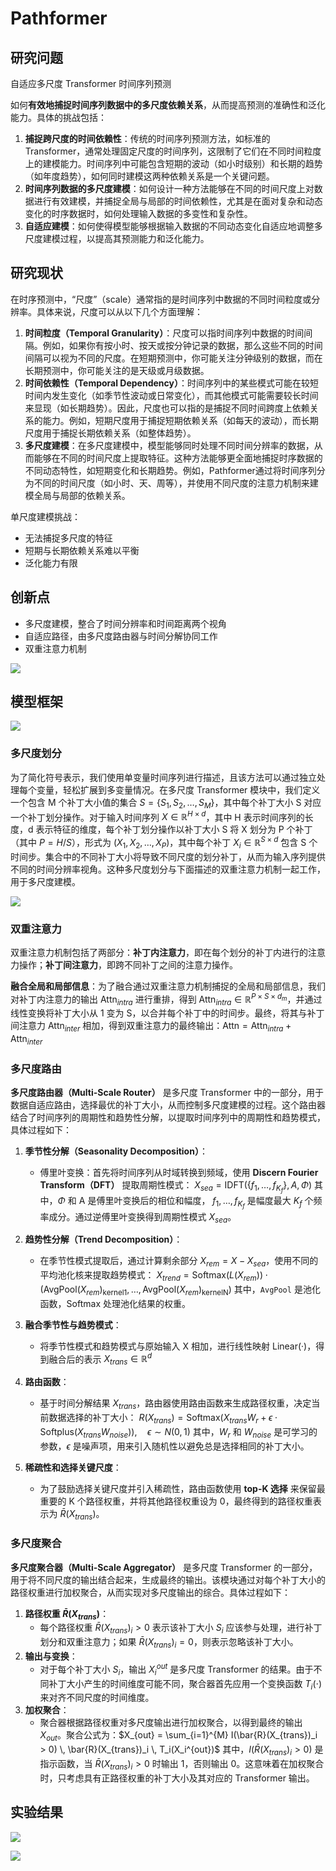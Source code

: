 # Pathformer

## 研究问题

自适应多尺度 Transformer 时间序列预测

如何**有效地捕捉时间序列数据中的多尺度依赖关系**，从而提高预测的准确性和泛化能力。具体的挑战包括：

1. **捕捉跨尺度的时间依赖性**：传统的时间序列预测方法，如标准的Transformer，通常处理固定尺度的时间序列，这限制了它们在不同时间粒度上的建模能力。时间序列中可能包含短期的波动（如小时级别）和长期的趋势（如年度趋势），如何同时建模这两种依赖关系是一个关键问题。
2. **时间序列数据的多尺度建模**：如何设计一种方法能够在不同的时间尺度上对数据进行有效建模，并捕捉全局与局部的时间依赖性，尤其是在面对复杂和动态变化的时序数据时，如何处理输入数据的多变性和复杂性。
3. **自适应建模**：如何使得模型能够根据输入数据的不同动态变化自适应地调整多尺度建模过程，以提高其预测能力和泛化能力。

## 研究现状

在时序预测中，“尺度”（scale）通常指的是时间序列中数据的不同时间粒度或分辨率。具体来说，尺度可以从以下几个方面理解：

1. **时间粒度（Temporal Granularity）**：尺度可以指时间序列中数据的时间间隔。例如，如果你有按小时、按天或按分钟记录的数据，那么这些不同的时间间隔可以视为不同的尺度。在短期预测中，你可能关注分钟级别的数据，而在长期预测中，你可能关注的是天级或月级数据。
2. **时间依赖性（Temporal Dependency）**：时间序列中的某些模式可能在较短时间内发生变化（如季节性波动或日常变化），而其他模式可能需要较长时间来显现（如长期趋势）。因此，尺度也可以指的是捕捉不同时间跨度上依赖关系的能力。例如，短期尺度用于捕捉短期依赖关系（如每天的波动），而长期尺度用于捕捉长期依赖关系（如整体趋势）。
3. **多尺度建模**：在多尺度建模中，模型能够同时处理不同时间分辨率的数据，从而能够在不同的时间尺度上提取特征。这种方法能够更全面地捕捉时序数据的不同动态特性，如短期变化和长期趋势。例如，Pathformer通过将时间序列分为不同的时间尺度（如小时、天、周等），并使用不同尺度的注意力机制来建模全局与局部的依赖关系。

单尺度建模挑战：

- 无法捕捉多尺度的特征
- 短期与长期依赖关系难以平衡
- 泛化能力有限

## 创新点

- 多尺度建模，整合了时间分辨率和时间距离两个视角
- 自适应路径，由多尺度路由器与时间分解协同工作
- 双重注意力机制

<!-- <figure markdown=span> ![](images/mutil-scale.jpg) </figure> -->

![](images/mutil-scale.jpg)

## 模型框架

<!-- <figure markdown=span> ![](images/Pathformer.jpg) </figure> -->

![](images/Pathformer.jpg)


### 多尺度划分

为了简化符号表示，我们使用单变量时间序列进行描述，且该方法可以通过独立处理每个变量，轻松扩展到多变量情况。在多尺度 Transformer 模块中，我们定义一个包含 M 个补丁大小值的集合 $S = \{S_1, S_2, \dots, S_M\}$，其中每个补丁大小 S 对应一个补丁划分操作。对于输入时间序列 $X \in \mathbb{R}^{H \times d}$，其中 H 表示时间序列的长度，d 表示特征的维度，每个补丁划分操作以补丁大小 S 将 X 划分为 P 个补丁（其中 $P=H/S$），形式为 $(X_1, X_2, \dots, X_P)$，其中每个补丁 $X_i \in \mathbb{R}^{S \times d}$ 包含 S 个时间步。集合中的不同补丁大小将导致不同尺度的划分补丁，从而为输入序列提供不同的时间分辨率视角。这种多尺度划分与下面描述的双重注意力机制一起工作，用于多尺度建模。

<!-- <figure markdown=span> ![](images/Pathformer(2).jpg)</figure> -->

![](images/Pathformer(2).jpg)


### 双重注意力

双重注意力机制包括了两部分：**补丁内注意力**，即在每个划分的补丁内进行的注意力操作；**补丁间注意力**，即跨不同补丁之间的注意力操作。 

**融合全局和局部信息**：为了融合通过双重注意力机制捕捉的全局和局部信息，我们对补丁内注意力的输出 $\text{Attn}_{intra}$ 进行重排，得到 $\text{Attn}_{intra} \in \mathbb{R}^{P \times S \times d_m}$，并通过线性变换将补丁大小从 1 变为 S，以合并每个补丁中的时间步。最终，将其与补丁间注意力 $\text{Attn}_{inter}$ 相加，得到双重注意力的最终输出：$\text{Attn} = \text{Attn}_{intra} + \text{Attn}_{inter}$

### 多尺度路由

**多尺度路由器（Multi-Scale Router）** 是多尺度 Transformer 中的一部分，用于数据自适应路由，选择最优的补丁大小，从而控制多尺度建模的过程。这个路由器结合了时间序列的周期性和趋势性分解，以提取时间序列中的周期性和趋势模式，具体过程如下：

1. **季节性分解（Seasonality Decomposition）**：
    - 傅里叶变换：首先将时间序列从时域转换到频域，使用 **Discern Fourier Transform（DFT）** 提取周期性模式： $X_{sea} = \text{IDFT}(\{f_1, \dots, f_{K_f}\}, A, \Phi)$ 其中，$\Phi$ 和 A 是傅里叶变换后的相位和幅度，
    ${f_1, \dots, f_{K_f}}$ 是幅度最大 $K_f$ 个频率成分。通过逆傅里叶变换得到周期性模式 $X_{sea}$。

2. **趋势性分解（Trend Decomposition）**：

    - 在季节性模式提取后，通过计算剩余部分 $X_{rem} = X - X_{sea}$，使用不同的平均池化核来提取趋势模式： $X_{trend} = \text{Softmax}(L(X_{rem})) \cdot \left(\text{AvgPool}(X_{rem})_{\text{kernel1}}, \dots, \text{AvgPool}(X_{rem})_{\text{kernelN}}\right)$ 其中，`AvgPool` 是池化函数，Softmax 处理池化结果的权重。

3. **融合季节性与趋势模式**：

    - 将季节性模式和趋势模式与原始输入 X 相加，进行线性映射 $\text{Linear}(·)$，得到融合后的表示 $X_{trans} \in \mathbb{R}^d$

4. **路由函数**：

    - 基于时间分解结果 $X_{trans}$，路由器使用路由函数来生成路径权重，决定当前数据选择的补丁大小： $R(X_{trans}) = \text{Softmax}(X_{trans} W_r + \epsilon \cdot \text{Softplus}(X_{trans} W_{noise})), \quad \epsilon \sim N(0, 1)$ 其中，$W_r$ 和 $W_{noise}$ 是可学习的参数，$\epsilon$ 是噪声项，用来引入随机性以避免总是选择相同的补丁大小。

5. **稀疏性和选择关键尺度**：

    - 为了鼓励选择关键尺度并引入稀疏性，路由函数使用 **top-K 选择** 来保留最重要的 K 个路径权重，并将其他路径权重设为 0，最终得到的路径权重表示为 $\bar{R}(X_{trans})$。

### 多尺度聚合

**多尺度聚合器（Multi-Scale Aggregator）** 是多尺度 Transformer 的一部分，用于将不同尺度的输出结合起来，生成最终的输出。该模块通过对每个补丁大小的路径权重进行加权聚合，从而实现对多尺度输出的综合。具体过程如下：

1. **路径权重 $\bar{R}(X_{trans})$**：
      - 每个路径权重 $\bar{R}(X_{trans})_i > 0$ 表示该补丁大小 $S_i$ 应该参与处理，进行补丁划分和双重注意力；如果 $\bar{R}(X_{trans})_i = 0$，则表示忽略该补丁大小。
2. **输出与变换**：
      - 对于每个补丁大小 $S_i$，输出 $X_i^{out}$ 是多尺度 Transformer 的结果。由于不同补丁大小产生的时间维度可能不同，聚合器首先应用一个变换函数 $T_i(\cdot)$ 来对齐不同尺度的时间维度。
3. **加权聚合**：
      - 聚合器根据路径权重对多尺度输出进行加权聚合，以得到最终的输出 $X_{out}$。聚合公式为：$X_{out} = \sum_{i=1}^{M} I(\bar{R}(X_{trans})_i > 0) \, \bar{R}(X_{trans})_i \, T_i(X_i^{out})$ 其中，$I(\bar{R}(X_{trans})_i > 0)$ 是指示函数，当 $\bar{R}(X_{trans})_i > 0$ 时输出 1，否则输出 0。这意味着在加权聚合时，只考虑具有正路径权重的补丁大小及其对应的 Transformer 输出。

## 实验结果

<!-- <figure markdown=span> ![](images/迁移学习.jpg) </figure> -->

![](images/迁移学习.jpg)


<!-- <figure markdown=span> ![](images/Pathformer消融.jpg) </figure> -->

![](images/Pathformer消融.jpg)
